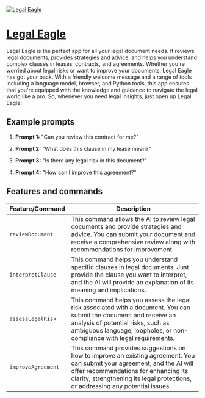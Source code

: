 [![Legal Eagle](https://files.oaiusercontent.com/file-CVXNvZVg4vxqWFzbATR2EV2X?se=2123-10-19T01%3A25%3A34Z&sp=r&sv=2021-08-06&sr=b&rscc=max-age%3D31536000%2C%20immutable&rscd=attachment%3B%20filename%3Dbbf4390d-c9e2-42b2-9ba3-09d70d4cbd00.png&sig=rE/Xy7%2BfT84EUIY8D6JvyfAaOxxLBMNmvLyjdC3XVTo%3D)](https://chat.openai.com/g/g-1mwgltAoG-legal-eagle)

# [Legal Eagle](https://chat.openai.com/g/g-1mwgltAoG-legal-eagle)

Legal Eagle is the perfect app for all your legal document needs. It reviews legal documents, provides strategies and advice, and helps you understand complex clauses in leases, contracts, and agreements. Whether you're worried about legal risks or want to improve your documents, Legal Eagle has got your back. With a friendly welcome message and a range of tools including a language model, browser, and Python tools, this app ensures that you're equipped with the knowledge and guidance to navigate the legal world like a pro. So, whenever you need legal insights, just open up Legal Eagle!

## Example prompts

1. **Prompt 1:** "Can you review this contract for me?"

2. **Prompt 2:** "What does this clause in my lease mean?"

3. **Prompt 3:** "Is there any legal risk in this document?"

4. **Prompt 4:** "How can I improve this agreement?"

## Features and commands

| Feature/Command | Description |
| --- | --- |
| `reviewDocument` | This command allows the AI to review legal documents and provide strategies and advice. You can submit your document and receive a comprehensive review along with recommendations for improvement. |
| `interpretClause` | This command helps you understand specific clauses in legal documents. Just provide the clause you want to interpret, and the AI will provide an explanation of its meaning and implications. |
| `assessLegalRisk` | This command helps you assess the legal risk associated with a document. You can submit the document and receive an analysis of potential risks, such as ambiguous language, loopholes, or non-compliance with legal requirements. |
| `improveAgreement` | This command provides suggestions on how to improve an existing agreement. You can submit your agreement, and the AI will offer recommendations for enhancing its clarity, strengthening its legal protections, or addressing any potential issues. |